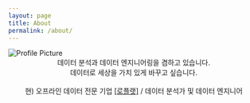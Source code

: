 ```yaml
---
layout: page
title: About
permalink: /about/
---
```


<img src="{{ site.baseurl }}/assets/profile.png" title="Profile Picture" class="profile">

<br>
<center>
데이터 분석과 데이터 엔지니어링을 겸하고 있습니다.<br>
데이터로 세상을 가치 있게 바꾸고 싶습니다.  
</center>
<br>
<center>현) 오프라인 데이터 전문 기업 <a href="https://loplat.com">[로플랫]</a> / 데이터 분석가 및 데이터 엔지니어</center>
<br>
